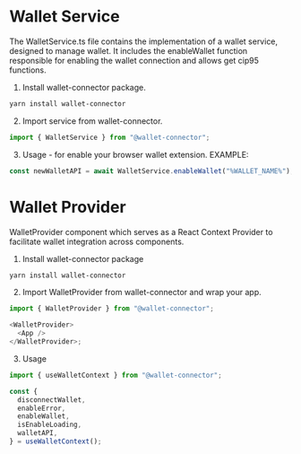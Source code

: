 # Wallet Service

The WalletService.ts file contains the implementation of a wallet service, designed to manage wallet. It includes the enableWallet function responsible for enabling the wallet connection and allows get cip95 functions.

1. Install wallet-connector package.

```sh
yarn install wallet-connector
```

2. Import service from wallet-connector.

```javascript
import { WalletService } from "@wallet-connector";
```

3. Usage - for enable your browser wallet extension.
   EXAMPLE:

```javascript
const newWalletAPI = await WalletService.enableWallet("%WALLET_NAME%");
```

# Wallet Provider

WalletProvider component which serves as a React Context Provider to facilitate wallet integration across components.

1. Install wallet-connector package

```sh
yarn install wallet-connector
```

2. Import WalletProvider from wallet-connector and wrap your app.

```javascript
import { WalletProvider } from "@wallet-connector";

<WalletProvider>
  <App />
</WalletProvider>;
```

3. Usage

```javascript
import { useWalletContext } from "@wallet-connector";

const {
  disconnectWallet,
  enableError,
  enableWallet,
  isEnableLoading,
  walletAPI,
} = useWalletContext();
```
